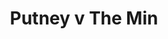 ---
year: "2008"
serialNumber: "0362" 
game: "Putney"
title: "Putney v The Min"
gameLocation: ""
gameDate: ""
result: ""
resultType: ""
type: "game"
---